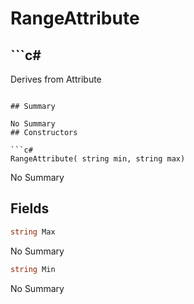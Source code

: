 # RangeAttribute

## ```c#
Derives from Attribute
```

## Summary

No Summary
## Constructors

```c#
RangeAttribute( string min, string max) 
```
No Summary
## Fields

```c#
string Max
```
No Summary
```c#
string Min
```
No Summary
